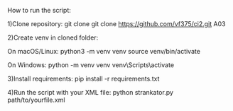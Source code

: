 How to run the script:

1)Clone repository: git clone git clone <https://github.com/vf375/ci2.git> A03

2)Create venv in cloned folder:

On macOS/Linux:
python3 -m venv venv
source venv/bin/activate

On Windows:
python -m venv venv
venv\Scripts\activate

3)Install requirements:
pip install -r requirements.txt

4)Run the script with your XML file:
python strankator.py path/to/yourfile.xml



